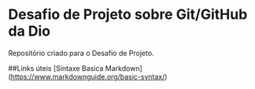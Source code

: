 # Desafio de Projeto sobre Git/GitHub da Dio
Repositório criado para o Desafio de Projeto.

##Links úteis
[Sintaxe Basica Markdown]
(https://www.markdownguide.org/basic-syntax/)
